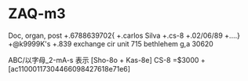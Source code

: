 # ZAQ-m3
Doc, organ, post
+.6788639702{
+.carlos Silva
+.cs-8
+.02/06/89
+....}
+@k9999K's
+.839 exchange cir
      unit 715 bethlehem g,a
  30620

ABC/以字母_2-mA-s 表示
 [Sho-8o + Kas-8e]
        CS-8
  =$3000
+[ac11000117304466098427618e71e6]
